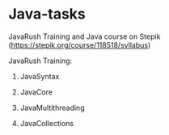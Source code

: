 # Java-tasks

JavaRush Training and Java course on Stepik (https://stepik.org/course/118518/syllabus)

JavaRush Training:

1. JavaSyntax

2. JavaCore

3. JavaMultithreading

4. JavaCollections
